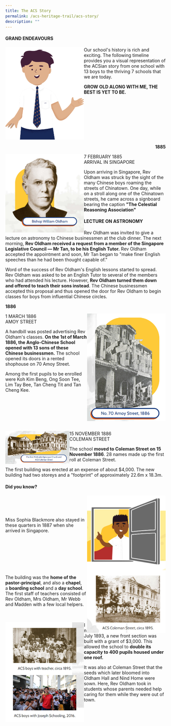 ```yaml
---
title: The ACS Story
permalink: /acs-heritage-trail/acs-story/
description: ""
---
```

#### GRAND ENDEAVOURS

<img align="left" style="width:49%" src="/images/grandende.png">

Our school's history is rich and exciting. The following timeline provides you a visual representation of the ACSian story from one school with 13 boys to the thriving 7 schools that we are today.

**GROW OLD ALONG WITH ME, THE BEST IS YET TO BE.**
<br clear="left">

<p align="right"> <b>1885</b> </p>

<img align="left" style="width:49%" src="/images/bishop.jpg">

7 FEBRUARY 1885<br>
ARRIVAL IN SINGAPORE

Upon arriving in Singapore, Rev Oldham was struck by the sight of the many Chinese boys roaming the streets of Chinatown. One day, while on a stroll along one of the Chinatown streets, he came across a signboard bearing the caption&nbsp;**"The Celestial Reasoning Association"**

#### LECTURE ON ASTRONOMY

Rev Oldham was invited to give a lecture on astronomy to Chinese businessmen at the club dinner. The next morning,&nbsp;**Rev Oldham received a request from a member of the Singapore Legislative Council — Mr Tan, to be his English Tutor.**&nbsp;Rev Oldham accepted the appointment and soon, Mr Tan began to "make finer English speeches than he had been thought capable of."

Word of the success of Rev Oldham's English lessons started to spread. Rev Oldham was asked to be an English Tutor to several of the members who had attended his lecture. However,&nbsp;**Rev Oldham turned them down and offered to teach their sons instead**. The Chinese businessmen accepted this proposal and thus opened the door for Rev Oldham to begin classes for boys from influential Chinese circles.

<p align="left"> <b>1886</b> </p>

<img align="right" style="width:49%" src="/images/amoystreet.jpg">

1 MARCH 1886<br>
AMOY STREET

A handbill was posted advertising Rev Oldham's classes.&nbsp;**On the 1st of March 1886, the Anglo-Chinese School opened with 13 sons of these Chinese businessmen.**&nbsp;The school opened its doors in a rented shophouse on 70 Amoy Street.

Among the first pupils to be enrolled were Koh Kim Beng, Ong Soon Tee, Lim Tay Bee, Tan Cheng Tit and Tan Cheng Kee.
<br clear="right"><br>

<img align="left" style="width:40%" src="/images/episcopal.jpg">

15 NOVEMBER 1886<br>
COLEMAN STREET

The school&nbsp;**moved to Coleman Street on 15 November 1886**. 28 names made up the first roll at Coleman Street.

The first building was erected at an expense of about $4,000. The new building had two storeys and a "footprint" of approximately 22.6m x 18.3m.

#### Did you know?

<img align="right" style="width:49%" src="/images/didyouknow.jpg">
<br><br><br><br>
Miss Sophia Blackmore also stayed in these quarters in 1887 when she arrived in Singapore.
<br clear="right">

<img align="right" style="width:49%" src="/images/colemanstreet.jpg">

The building was the&nbsp;**home of the pastor-principal**, and also a&nbsp;**chapel**, a&nbsp;**boarding school**&nbsp;and a&nbsp;**day school**. The first staff of teachers consisted of Rev Oldham, Mrs Oldham, Mr Webb and Madden with a few local helpers.
<br><br><br>

<img align="left" style="width:49%" src="/images/colemanstreet2.jpg">

In July 1893, a new front section was built with a grant of $3,000. This allowed the school to&nbsp;**double its capacity to 400 pupils housed under one roof.**

It was also at Coleman Street that the seeds which later bloomed into Oldham Hall and Nind Home were sown. Here, Rev Oldham took in students whose parents needed help caring for them while they were out of town.